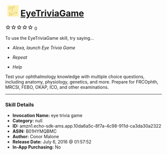 # &nbsp;<img src="skill_icon" alt="EyeTriviaGame icon" width="36"> [EyeTriviaGame](http://alexa.amazon.com/#skills/amzn1.echo-sdk-ams.app.10da6a5c-8f7a-4c98-911d-ca3da30a2322)
![0 stars](../../images/ic_star_border_black_18dp_1x.png)![0 stars](../../images/ic_star_border_black_18dp_1x.png)![0 stars](../../images/ic_star_border_black_18dp_1x.png)![0 stars](../../images/ic_star_border_black_18dp_1x.png)![0 stars](../../images/ic_star_border_black_18dp_1x.png) 0

To use the EyeTriviaGame skill, try saying...

* *Alexa, launch Eye Trivia Game*

* *Repeat*

* *Help*

Test your ophthalmology knowledge with multiple choice questions, including anatomy, physiology, genetics, and more. Prepare for FRCOphth, MRCSI, FEBO, OKAP, ICO, and other examinations.

***

### Skill Details

* **Invocation Name:** eye trivia game
* **Category:** null
* **ID:** amzn1.echo-sdk-ams.app.10da6a5c-8f7a-4c98-911d-ca3da30a2322
* **ASIN:** B01HYMQBMC
* **Author:** Conor Malone
* **Release Date:** July 6, 2016 @ 01:57:52
* **In-App Purchasing:** No
